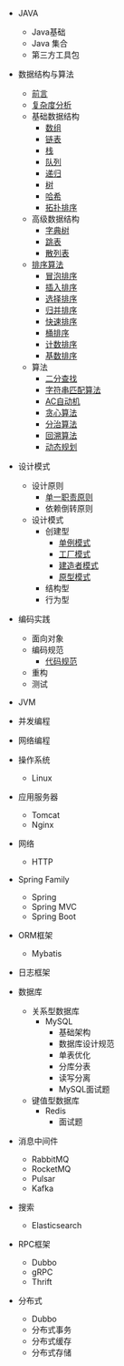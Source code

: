 
- JAVA

  - Java基础
  - Java 集合
  - 第三方工具包

- 数据结构与算法
  - [前言](./docs/algorithm/前言.md)
  - [复杂度分析](./docs/algorithm/复杂度分析.md)
  - 基础数据结构
    - [数组](./docs/algorithm/数组.md)
    - [链表](./docs/algorithm/链表.md)
    - [栈](./docs/algorithm/栈.md)
    - [队列](./docs/algorithm/队列.md)
    - [递归](./docs/algorithm/递归.md)
    - [树](./docs/algorithm/树.md)
    - [哈希](./docs/algorithm/哈希.md)
    - [拓扑排序](./docs/algorithm/拓扑排序.md)
  - 高级数据结构
    - [字典树](./docs/algorithm/字典树.md)
    - [跳表](./docs/algorithm/跳表.md)
    - [散列表](./docs/algorithm/散列表.md)
  - [排序算法](./docs/algorithm/排序算法.md)
    - [冒泡排序](./docs/algorithm/冒泡排序.md)
    - [插入排序](./docs/algorithm/插入排序.md)
    - [选择排序](./docs/algorithm/选择排序.md)
    - [归并排序](./docs/algorithm/归并排序.md)
    - [快速排序](./docs/algorithm/快速排序.md)
    - [桶排序](./docs/algorithm/桶排序.md)
    - [计数排序](./docs/algorithm/计数排序.md)
    - [基数排序](./docs/algorithm/基数排序.md)
  - 算法
    - [二分查找](./docs/algorithm/二分查找.md)
    - [字符串匹配算法](./docs/algorithm/字符串匹配算法.md)
    - [AC自动机](./docs/algorithm/AC自动机.md)
    - [贪心算法](./docs/algorithm/贪心算法.md)
    - [分治算法](./docs/algorithm/分治算法.md)
    - [回溯算法](./docs/algorithm/回溯算法.md)
    - [动态规划](./docs/algorithm/动态规划.md)
- 设计模式

  - 设计原则
    - [单一职责原则](./docs/designPattern/designPrinciple/单一职责原则.md)	
    - 依赖倒转原则
  - 设计模式
    - 创建型
      - [单例模式](./docs/designPattern/designPattern/单例模式.md)
      - [工厂模式](./docs/designPattern/designPattern/工厂模式.md)
      - [建造者模式](./docs/designPattern/designPattern/建造者模式.md)	
      - [原型模式](./docs/designPattern/designPattern/原型模式.md)
    - 结构型
    - 行为型


- 编码实践

  - 面向对象
  - 编码规范
    - [代码规范](./docs/cleanCode/specification/代码规范.md)
  - 重构
  - 测试
- JVM
- 并发编程
- 网络编程


- 操作系统

  * Linux
- 应用服务器

  * Tomcat
  * Nginx
- 网络

  - HTTP


- Spring Family

  - Spring
  - Spring MVC
  - Spring Boot

- ORM框架
  - Mybatis


- 日志框架
- 数据库
  * 关系型数据库
    * MySQL
      * 基础架构
      * 数据库设计规范
      * 单表优化
      * 分库分表
      * 读写分离
      * MySQL面试题
  * 键值型数据库
    * Redis
      * 面试题
- 消息中间件

  * RabbitMQ
  * RocketMQ
  * Pulsar
  * Kafka
- 搜索

  * Elasticsearch
- RPC框架

  - Dubbo 
  - gRPC 
  - Thrift
- 分布式

  * Dubbo
  * 分布式事务
  * 分布式缓存
  * 分布式存储